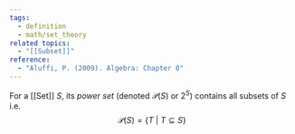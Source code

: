 ```yaml
---
tags:
  - definition
  - math/set_theory
related topics:
  - "[[Subset]]"
reference:
  - "Aluffi, P. (2009). Algebra: Chapter 0"
---
```

For a [[Set]] $S$, its _power set_ (denoted $\mathcal{P}(S)$ or $2^S$) contains all subsets of $S$ i.e.$$
	\mathcal{P}(S) = \{T\ |\ T\subseteq S\}
$$